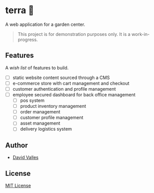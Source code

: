 # terra 🌱

A web application for a garden center.

> This project is for demonstration purposes only. It is a work-in-progress.

## Features

A _wish list_ of features to build.

- [ ] static website content sourced through a CMS
- [ ] e-commerce store with cart management and checkout
- [ ] customer authentication and profile management
- [ ] employee secured dashboard for back office management
  - [ ] pos system
  - [ ] product inventory management
  - [ ] order management
  - [ ] customer profile management
  - [ ] asset management
  - [ ] delivery logistics system

## Author

- [David Valles](https://dtjv.io)

## License

[MIT License](LICENSE)
